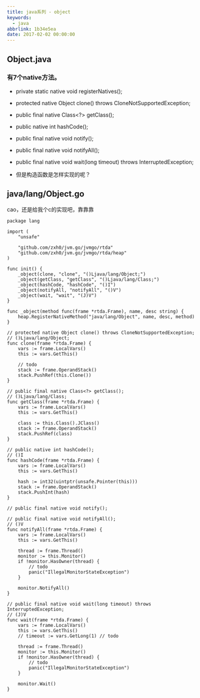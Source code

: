 ```yaml
---
title: java系列 - object
keywords:
  - java
abbrlink: 1b34e5ea
date: 2017-02-02 00:00:00
---
```


## Object.java

### 有7个native方法。

- private static native void registerNatives();
- protected native Object clone() throws CloneNotSupportedException;
- public final native Class<?> getClass();
- public native int hashCode();
- public final native void notify();
- public final native void notifyAll();
- public final native void wait(long timeout) throws InterruptedException;


- 但是构造函数是怎样实现的呢？


## java/lang/Object.go

cao，还是给我个c的实现吧，靠靠靠


    package lang

    import (
    	"unsafe"

    	"github.com/zxh0/jvm.go/jvmgo/rtda"
    	"github.com/zxh0/jvm.go/jvmgo/rtda/heap"
    )

    func init() {
    	_object(clone, "clone", "()Ljava/lang/Object;")
    	_object(getClass, "getClass", "()Ljava/lang/Class;")
    	_object(hashCode, "hashCode", "()I")
    	_object(notifyAll, "notifyAll", "()V")
    	_object(wait, "wait", "(J)V")
    }

    func _object(method func(frame *rtda.Frame), name, desc string) {
    	heap.RegisterNativeMethod("java/lang/Object", name, desc, method)
    }

    // protected native Object clone() throws CloneNotSupportedException;
    // ()Ljava/lang/Object;
    func clone(frame *rtda.Frame) {
    	vars := frame.LocalVars()
    	this := vars.GetThis()

    	// todo
    	stack := frame.OperandStack()
    	stack.PushRef(this.Clone())
    }

    // public final native Class<?> getClass();
    // ()Ljava/lang/Class;
    func getClass(frame *rtda.Frame) {
    	vars := frame.LocalVars()
    	this := vars.GetThis()

    	class := this.Class().JClass()
    	stack := frame.OperandStack()
    	stack.PushRef(class)
    }

    // public native int hashCode();
    // ()I
    func hashCode(frame *rtda.Frame) {
    	vars := frame.LocalVars()
    	this := vars.GetThis()

    	hash := int32(uintptr(unsafe.Pointer(this)))
    	stack := frame.OperandStack()
    	stack.PushInt(hash)
    }

    // public final native void notify();

    // public final native void notifyAll();
    // ()V
    func notifyAll(frame *rtda.Frame) {
    	vars := frame.LocalVars()
    	this := vars.GetThis()

    	thread := frame.Thread()
    	monitor := this.Monitor()
    	if !monitor.HasOwner(thread) {
    		// todo
    		panic("IllegalMonitorStateException")
    	}

    	monitor.NotifyAll()
    }

    // public final native void wait(long timeout) throws InterruptedException;
    // (J)V
    func wait(frame *rtda.Frame) {
    	vars := frame.LocalVars()
    	this := vars.GetThis()
    	// timeout := vars.GetLong(1) // todo

    	thread := frame.Thread()
    	monitor := this.Monitor()
    	if !monitor.HasOwner(thread) {
    		// todo
    		panic("IllegalMonitorStateException")
    	}

    	monitor.Wait()
    }
